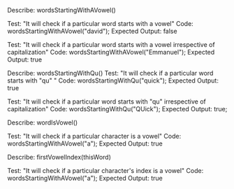 <!-- Wrting out each specs from little to large
NOTE: THIS SPEC WILL WORK BUT IT WASN'T SEPARATING MY 2 LOGIC SO I HAD TO START IT AGAIN. IF I WAS TO SEPARATE LOGIC 
IN THIS I WOULD BE NEEDING A "return true" keyword BUT return; and break; BOTH DON'T WORK IN forEach LOOPS SO 
I WILL BE USING forLoop IN THE NEW SPEC BELOW

1. the first spec is writing a function to know if a word starts from vowels: I will be writing a function,
in that function I would first create an array for my vowels and then use .forEach function to check if the input user gave me starts with a vowel with the code below


function wordsStartingWithAVowel(vowelWords)({

    let vowels = ["a", "e","i", "o", "u"];

    vowels.forEach( function(aVowelWord){
        if (aVowelWord === vowels){

        }
    });
});

NOW I am done with the first spec, moving on to the next.

2. THe second spec is updating our previous function to do something when we know what user's Input is, and when we 
know whether the input starts with a vowel

Assuming we have collected user's input, stored it in a variable 

function wordsStartingWithAVowel(vowelWords)({

    let vowels = ["a", "e","i", "o", "u"];

    vowels.forEach( function(aVowelWord){
        if (aVowelWord === vowels){
            userInput = userInput.concat("way");
        }
    });
});


IN the above code, our business Logic is depending upon the value of a user which is not a good way of separating
our 2 logic's to avoid that, I will be starting my specs section again

 --> 

<!-- THE NEW SPEC THAT CAREFULLY SEPARATES MY 2 LOGIC
1.  The first detail of my code is for words that starts with a vowel, this time around I would be using 
a forLoop so we can return true immediately we notice a word starts with a vowel: so in the function, first I would 
create an array of vowels, then I run my forLoop I give it the 4 arguments a forLoop takes and then use my return true;
keyword.... then in that forLoop I will run a conditional stating if functionParameter(in this case it is checkVowelWords)
so if checkVowelWords.charAt(0) === vowelArray[i] we should return true otherwise return false
HERE IS THE CODE:
    
    function wordsStartingWithAVowel(checkVowelWords){
        let vowels = ["a", "e", "i", "o", "u"];

        for(let i = 0; i < vowels.length; i++){
            if(checkVowelWords.charAt(0) === vowels[i]){
                return true;
            }
        }
        return false;
    }

NOTE: THE TEST FOR THIS IS DOWN BELOW







 -->


<!-- THE NEXT SPEC
2. Yes we have written a nice function that checks if the first letter of our word is a vowel, but when we enter 
uppercase letters, this test fails woefully, so to prevent this now we need to take in vowels whether they're capitalized
or not... To do this we are just going to update our previous function
CODE:
        function wordsStartingWithAVowel(checkVowelWords){
        let vowels = ["a", "e", "i", "o", "u"];

        for(let i = 0; i < vowels.length; i++){
            if(checkVowelWords.charAt(0).toLowerCase() === vowels[i]){
                return true;
            }
        }
        return false;
    }

So all we had to just do here was to put in the .toLowerCase() method and it completely worked
NOW OUR FUNCTION IS GOOD TO GO AND WILL WORK WHETHER OR NOT IF USER ENTERS A CAPITAL LETTER FIRST OR A SMALL LETTER FIRST
 -->






 <!-- THE NEXT SPEC 
 3. Still following my algorithm, the next should be writing a function for words starting with qu
 No forLoop is needed here because this is a simple function that can be executed with a conditional and with a new method called .slice()... this slices out the characters you want and you can now choose to store them back in the variable.... So back to the next spec, to solve this now I will create a function: wordsStartingWithQu... I will first create a variable for storing the sliced value of the words enterred and then I use a conditional... Here is the CODE:

    function wordsStartingWithQu(thisWord){
        let storingSlicedValue = thisWord.slice(0, 2);
        if( storingSlicedValue === "qu"){
            return true;
        }
        else{
            return false;
        }
    }


A TEST HAS BEEN WRITTEN TO PASS THIS SPEC, MOVING ON TO THE NEXT SPEC FOR CAPITALIZATION 
 -->

<!-- NEXT SPEC
4. I have done a test that checks if a word starts with "qu" but I haven't taking instances for capitalization and that could be a great mistake in my code... To prevent that now I update my previous function and add in the method .toLowerCase(), so whether the user inputs the qu word with capital letters or not, my function still sees it as just "qu"
CODE:

    function wordsStartingWithQu(thisWord){
        let storingSlicedValue = thisWord.slice(0, 2);
        if( storingSlicedValue.toLowerCase() === "qu"){
            return true;
        }
        else{
            return false
        }
    }


A TEST HAS BEEN WRITTEN TO PASS THIS SPEC AND IT HAS BEEN PASSED, MOVING ON TO THE NEXT

-->

 
<!--  I DIDN'T USE THIS AGAIN....THE NEXT SPEC: THE THIRD FUNCTION TO CHECK IF FIRST TWO WORDS ARE VOWEL
    I have already determined if a first word is vowel and it has been used in my algorithm in scripts.js
    what if I want to determine if the first 2 letters in a word are vowels... I HAVE TO CREATE A NEW FUNCTION AND TEST FOR IT... I first created in my vowel array's variable, then I stored the splitted form of my word as an array also and then I used forLoop,  and lastly a conditional.. this is a powerful function so I would be needing another function in it

        function firstTwoWordsStartingWithAVowel(thisWord){
            
            let thisWordArray = thisWord.split("");
            for (let i = 0; i < thisWordArray.length; i++){
                if(isVowel(thisWordArray[i])){
                    return true;
                }
            } return false;

            

        }



THE FOURTH FUNCTION

            function isVowel(letter){
                let vowels = ["a", "e", "i", "o", "u"];
                for( let i = 0; i < vowels.length; i++){
                    if( letter === vowels[i]){
                        return true;
                    }
                }
                return false;
            }
        } return thisWordArray.length;


 -->


<!-- THE NEXT SPEC: THE THIRD FUNCTION IS TO CHECK FOR VOWELS, SO WE ARE

    function wordIsVowel(letter){
        let vowels = ["a", "e", "i", "o", "u"];
        for( let i = 0; i < vowels.length; i++){
            if( letter === vowels[i]){
                return true;
            }
        }
        return false;
    }

    THIS ONE AND THE NEXT FUNCTION BOTH WORK IN HANDY BECAUSE WE'RE CALLING IT HERE



 -->

 <!-- THE FOURTH FUNCTION IS TO CHECK IF THE CHARACTER INDEX OF A WORD IS A VOWEL

    function firstVowelIndex(thisWord){
        let wordArray = thisWord.split("");
        for ( let i = 0; wordArray.length; i++){
            if(wordIsVowel(wordArray[i])){
                return 1;
            } 
        } return wordArray.length;
    }

  -->




























<!-- This is the entire list of tests we want to reorder starting from the simplest possible behaviour to the most 
complex behaviour -->

<!-- 
Describe: vowelCounter();

Test: "It recognizes vowels in a multiple word sentence regardless of capitalization."
Code: vowelCounter("CATS CATERED THE EVENT");
Expected Output: 7

Test: "It recognizes a single vowel in a word with multiple characters."
Code: vowelCounter("cat");
Expected Output: 1

Test: "It recognizes a single vowel."
Code: vowelCounter("a");
Expected Output: 1

Test: "It recognizes multiple vowels in a single word."
Code: vowelCounter("cater");
Expected Output: 2

Test: "It recognizes a single vowel regardless of case."
Code: vowelCounter("A");
Expected Output: 1

Test: "It recognizes all vowels in a multiple-word sentence regardless of inconsistent capitalization."
Code: vowelCounter("CaTS CATEReD ThE EveNT");
Expected Output: 7

Test: "It ignores non-alphabetical characters since they can't be vowels."
Code: vowelCounter("*&$92%");
Expected Output: 0

Test: "It recognizes vowels in a multiple-word sentence."
Code: vowelCounter("cats catered the event");
Expected Output: 7

 -->


 <!-- Starting the Test: the first Test I feel is the simplest to start with -->
<!-- 
  FIRST TEST: CHECKING IF A PARTICULAR WORD STARTS WITH A VOWEL -->

 Describe: wordsStartingWithAVowel()

 Test: "It will check if a particular word starts with a vowel"
 Code: wordsStartingWithAVowel("david");
 Expected Output: false
<!--  
 THIS TEST HAS BEEN PASSED, MOVING ON TO THE NEXT TEST  -->


  <!-- SECOND TEST: TO ALSO MAKE SURE WE TAKE IN VOWELS IREESPECTIVE OF WHETHER IT IS A CAPITAL LETTER OR A SMALL LETTER
   -->

   
 Test: "It will check if a particular word starts with a vowel irrespective of capitalization"
 Code: wordsStartingWithAVowel("Emmanuel");
 Expected Output: true

 <!--  
 THIS TEST HAS BEEN PASSED, MOVING ON TO THE NEXT TEST  -->

 <!-- THIRD TEST: TO CHECK FOR WORDS STARTING WITH "qu"  -->

Describe: wordsStartingWithQu()
Test: "It will check if a particular word starts with "qu" "
Code: wordsStartingWithQu("quick");
Expected Output: true


 <!--  
 THIS TEST HAS BEEN PASSED, MOVING ON TO THE NEXT TEST TO CHECK FOR CAPITALIZATION TOO -->

 Test: "It will check if a particular word starts with "qu" irrespective of capitalization"
Code: wordsStartingWithQu("QUick");
Expected Output: true;

<!-- 

 THIS TEST HAS BEEN PASSED, MOVING ON TO THE NEXT TEST.. WE ARE GOING TO TEST AGAIN ONLY IF A WORDS FIRST TEXT IS VOWEL AND ALSO TEST FOR THE VOWEL INDEX TOO LATER MAYBE IN THE FIFTH TEST...we are doing this test just because of our consonant words, rather than writing bcdf-z   -->


 Describe: wordIsVowel()

 Test: "It will check if a particular character is a vowel"
 Code: wordsStartingWithAVowel("a");
 Expected Output: true


<!-- THIS TEST HAS BEEN PASSED DO NOTE THAT THIS TEST IS A CHARACTER ONLY TEST... NEXT TEST WOULD NOW BE TO TEST FOR THE INDEX POSITION WE WILL BE CHECKING IF THE FIRST INDEX IS VOWEL... DO NOTE THAT THE PREVIOUS FUNCTION AND THIS FUNCTION BOTH WORK TOGETHER BECAUSE WE WILL BE CALLING IT HERE
 -->

 
 Describe: firstVowelIndex(thisWord)

 Test: "It will check if a particular character's index is a vowel"
 Code: wordsStartingWithAVowel("a");
 Expected Output: true

 <!-- A TEST HAS BEEN WRITTEN FOR THIS AND IT HAS BEEN PASSED UP NEXT IS A NEW TEST FOR A NEW FUNCTION -->